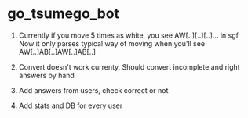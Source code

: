 # go_tsumego_bot

1) Currently if you move 5 times as white, you see AW[..][..][..]... in sgf
   Now it only parses typical way of moving when you'll see AW[..]AB[..]AW[..]AB[..]

2) Convert doesn't work currenty. Should convert incomplete and right answers by hand
3) Add answers from users, check correct or not
4) Add stats and DB for every user
